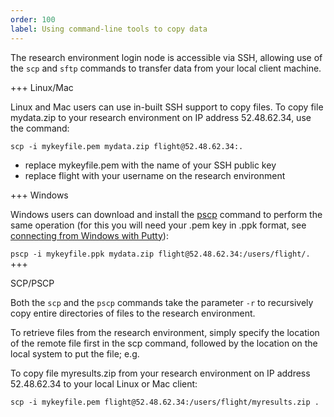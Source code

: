 ```yaml
---
order: 100
label: Using command-line tools to copy data
---
```


The research environment login node is accessible via SSH, allowing use of the `scp` and `sftp` commands to transfer data from your local client machine.


+++ Linux/Mac

Linux and Mac users can use in-built SSH support to copy files. To copy file mydata.zip to your research environment on IP address 52.48.62.34, use the command:

`scp -i mykeyfile.pem mydata.zip flight@52.48.62.34:.`

- replace mykeyfile.pem with the name of your SSH public key
- replace flight with your username on the research environment

+++ Windows

Windows users can download and install the [pscp](https://www.chiark.greenend.org.uk/~sgtatham/putty/latest.html) command to perform the same operation (for this you will need your .pem key in .ppk format, see [connecting from Windows with Putty](https://build.openflighthpc.org/using-environment/basic_research_environment_operation.html#windows-putty-access)):

`pscp -i mykeyfile.ppk mydata.zip flight@52.48.62.34:/users/flight/.`
+++

SCP/PSCP

Both the `scp` and the `pscp` commands take the parameter `-r` to recursively copy entire directories of files to the research environment.

To retrieve files from the research environment, simply specify the location of the remote file first in the scp command, followed by the location on the local system to put the file; e.g.

To copy file myresults.zip from your research environment on IP address 52.48.62.34 to your local Linux or Mac client:

    scp -i mykeyfile.pem flight@52.48.62.34:/users/flight/myresults.zip .

